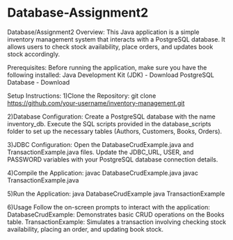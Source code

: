 # Database-Assignment2
Database/Assignment2
Overview:
This Java application is a simple inventory management system that interacts with a PostgreSQL database. It allows users to check stock availability, place orders, and updates book stock accordingly.

Prerequisites:
Before running the application, make sure you have the following installed:
Java Development Kit (JDK) - Download
PostgreSQL Database - Download

Setup Instructions:
1)Clone the Repository:
git clone https://github.com/your-username/inventory-management.git

2)Database Configuration:
Create a PostgreSQL database with the name inventory_db.
Execute the SQL scripts provided in the database_scripts folder to set up the necessary tables (Authors, Customers, Books, Orders).

3)JDBC Configuration:
Open the DatabaseCrudExample.java and TransactionExample.java files.
Update the JDBC_URL, USER, and PASSWORD variables with your PostgreSQL database connection details.

4)Compile the Application:
javac DatabaseCrudExample.java
javac TransactionExample.java

5)Run the Application:
java DatabaseCrudExample
java TransactionExample

6)Usage
Follow the on-screen prompts to interact with the application:
DatabaseCrudExample: Demonstrates basic CRUD operations on the Books table.
TransactionExample: Simulates a transaction involving checking stock availability, placing an order, and updating book stock.

